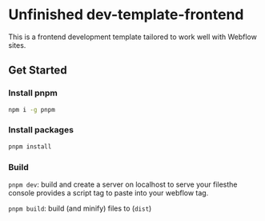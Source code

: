 # Unfinished dev-template-frontend

This is a frontend development template tailored to work well with Webflow sites.

## Get Started

### Install pnpm

```bash
npm i -g pnpm
```

### Install packages

```bash
pnpm install
```

### Build

`pnpm dev`: build and create a server on localhost to serve your filesthe console provides a script tag to paste into your webflow <head> tag.

`pnpm build`: build (and minify) files to (`dist`)
